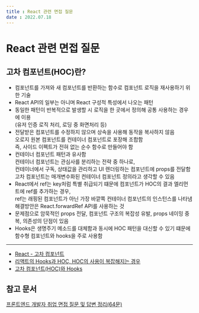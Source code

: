 ```yaml
---
title : React 관련 면접 질문    
date : 2022.07.18
---
```


# React 관련 면접 질문

## 고차 컴포넌트(HOC)란?
* 컴포넌트를 가져와 새 컴포넌트를 반환하는 함수로 컴포넌트 로직을 재사용하기 위한 기술
* React API의 일부는 아니며 React 구성적 특성에서 나오는 패턴
* 동일한 패턴이 반복적으로 발생할 시 로직을 한 곳에서 정의해 공통 사용하는 경우에 이용  
  (유저 인증 로직 처리, 로딩 중 화면처리 등)
* 전달받은 컴포넌트를 수정하지 않으며 상속을 사용해 동작을 복사하지 않음  
  오로지 원본 컴포넌트를 컨테이너 컴포넌트로 포장해 조합함  
  즉, 사이드 이펙트가 전혀 없는 순수 함수로 만들어야 함
* 컨테이너 컴포넌트 패턴과 유사함   
  컨테이너 컴포넌트는 관심사를 분리하는 전략 중 하나로,   
  컨테이너에서 구독, 상태값을 관리하고 UI 렌더링하는 컴포넌트에 props를 전달함    
  고차 컴포넌트는 매개변수화된 컨테이너 컴포넌트 정의라고 생각할 수 있음
* React에서 ref는 key처럼 특별 취급되기 떄문에 컴포넌트가 HOC의 결과 엘리먼트에 ref를 추가하는 경우,   
  ref는 래핑된 컴포넌트가 아닌 가장 바깥쪽 컨테이너 컴포넌트의 인스턴스를 나타냄  
  해결방안은 React.forwardRef API를 사용하는 것
* 문제점으로 암묵적인 props 전달, 컴포넌트 구조의 복잡성 유발, props 네이밍 중복, 의존성의 단점이 있음
* Hooks은 생명주기 메소드를 대체함과 동시에 HOC 패턴을 대신할 수 있기 떄문에  
  함수형 컴포넌트와 hooks을 주로 사용함
---
* [React -  고차 컴포넌트](https://ko.reactjs.org/docs/higher-order-components.html)
* [리액트의 Hooks과 HOC, HOC의 사용이 복잡해지는 경우](https://yceffort.kr/2020/10/react-hooks-and-hocs)
* [고차 컴포넌트(HOC)와 Hooks](https://ostarblog.tistory.com/12)









## 참고 문서
[프론트엔드 개발자 취업 면접 질문 및 답변 정리(64문)](https://amyhyemi.tistory.com/224)

